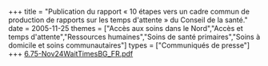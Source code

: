 +++
title = "Publication du rapport « 10 étapes vers un cadre commun de production de rapports sur les temps d'attente » du Conseil de la santé."
date = 2005-11-25
themes = ["Accès aux soins dans le Nord","Accès et temps d'attente","Ressources humaines","Soins de santé primaires","Soins à domicile et soins communautaires"]
types = ["Communiqués de presse"]
+++
[6.75-Nov24WaitTimesBG_FR.pdf](/files/6.75-Nov24WaitTimesBG_FR.pdf)
